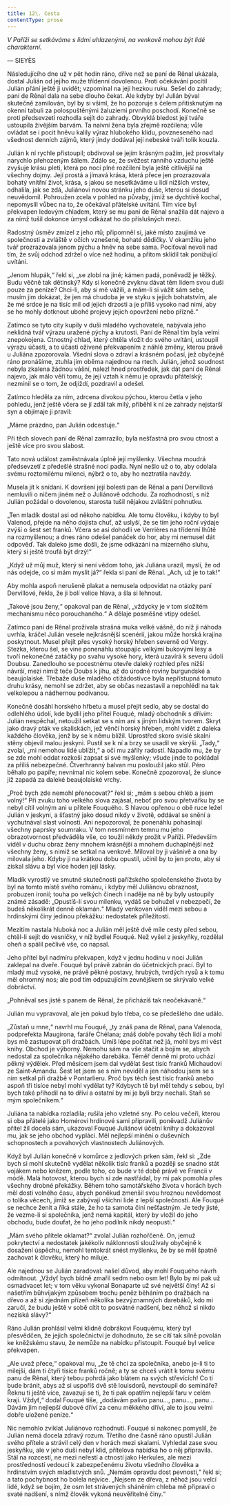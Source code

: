 ```yaml
---
title: 12\. Cesta
contentType: prose
---
```


_V Paříži se setkáváme s lidmi uhlazenými, na venkově mohou být lidé charakterní._

— SIEYÈS

Následujícího dne už v pět hodin ráno, dříve než se paní de Rênal ukázala, dostal Julián od jejího muže třídenní dovolenou. Proti očekávání pocítil Julián přání ještě ji uvidět; vzpomínal na její hezkou ruku. Sešel do zahrady; paní de Rênal dala na sebe dlouho čekat. Ale kdyby byl Julián býval skutečně zamilován, byl by si všiml, že ho pozoruje s čelem přitisknutým na okenní tabuli za polospuštěnými žaluziemi prvního poschodí. Konečně se proti předsevzetí rozhodla sejít do zahrady. Obvyklá bledost její tváře ustoupila živějším barvám. Ta naivní žena byla zřejmě rozčilena; vůle ovládat se i pocit hněvu kalily výraz hlubokého klidu, povzneseného nad všednost denních zájmů, který jindy dodával její nebeské tváři tolik kouzla.

Julián k ní rychle přistoupil; obdivoval se jejím krásným pažím, jež prosvítaly narychlo přehozeným šálem. Zdálo se, že svěžest ranního vzduchu ještě zvyšuje krásu pleti, která po noci plné rozčilení byla ještě citlivější na všechny dojmy. Její prostá a jímavá krása, která přece jen prozrazovala bohatý vnitřní život, krása, s jakou se nesetkáváme u lidí nižších vrstev, odhalila, jak se zdá, Juliánovi novou stránku jeho duše, kterou si dosud neuvědomil. Pohroužen zcela v pohled na půvaby, jimiž se dychtivě kochal, nepomyslil vůbec na to, že očekával přátelské uvítání. Tím více byl překvapen ledovým chladem, který se mu paní de Rênal snažila dát najevo a za nímž tušil dokonce úmysl odkázat ho do příslušných mezí.

Radostný úsměv zmizel z jeho rtů; připomněl si, jaké místo zaujímá ve společnosti a zvláště v očích vznešené, bohaté dědičky. V okamžiku jeho tvář prozrazovala jenom pýchu a hněv na sebe sama. Pociťoval nevoli nad tím, že svůj odchod zdržel o více než hodinu, a přitom sklidil tak ponižující uvítání.

„Jenom hlupák,“ řekl si, „se zlobí na jiné; kámen padá, poněvadž je těžký. Budu věčně tak dětinský? Kdy si konečně zvyknu dávat těm lidem svou duši pouze za peníze? Chci-li, aby si mě vážili, a mám-li si vážit sám sebe, musím jim dokázat, že jen má chudoba je ve styku s jejich bohatstvím, ale že mé srdce je na tisíc mil od jejich drzosti a je příliš vysoko nad nimi, aby se ho mohly dotknout ubohé projevy jejich opovržení nebo přízně.“

Zatímco se tyto city kupily v duši mladého vychovatele, nabývala jeho neklidná tvář výrazu uražené pýchy a krutosti. Paní de Rênal tím byla velmi znepokojena. Ctnostný chlad, který chtěla vložit do svého uvítání, ustoupil výrazu účasti, a to účasti oživené překvapením z náhlé změny, kterou právě u Juliána zpozorovala. Všední slova o zdraví a krásném počasí, jež obyčejně ráno pronášíme, ztuhla jim oběma najednou na rtech. Julián, jehož soudnost nebyla zkalena žádnou vášní, nalezl hned prostředek, jak dát paní de Rênal najevo, jak málo věří tomu, že její vztah k němu je opravdu přátelský; nezmínil se o tom, že odjíždí, pozdravil a odešel.

Zatímco hleděla za ním, zdrcena divokou pýchou, kterou četla v jeho pohledu, jenž ještě včera se jí zdál tak milý, přiběhl k ní ze zahrady nejstarší syn a objímaje ji pravil:

„Máme prázdno, pan Julián odcestuje.“

Při těch slovech paní de Rênal zamrazilo; byla nešťastná pro svou ctnost a ještě více pro svou slabost.

Tato nová událost zaměstnávala úplně její myšlenky. Všechna moudrá předsevzetí z předešlé strašné noci padla. Nyní nešlo už o to, aby odolala svému roztomilému milenci, nýbrž o to, aby ho neztratila navždy.

Musela jít k snídani. K dovršení její bolesti pan de Rênal a paní Dervillová nemluvili o ničem jiném než o Juliánově odchodu. Za rozhodností, s níž Julián požádal o dovolenou, starosta tušil nějakou zvláštní pohnutku.

„Ten mladík dostal asi od někoho nabídku. Ale tomu člověku, i kdyby to byl Valenod, přejde na něho dojista chuť, až uslyší, že se tím jeho roční výdaje zvýší o šest set franků. Včera se asi dohodli ve Verrières na třídenní lhůtě na rozmyšlenou; a dnes ráno odešel panáček do hor, aby mi nemusel dát odpověď. Tak daleko jsme došli, že jsme odkázáni na mizerného sluhu, který si ještě troufá být drzý!“

„Když už můj muž, který si není vědom toho, jak Juliána urazil, myslí, že od nás odejde, co si mám myslit já?“ řekla si paní de Rênal. „Ach, už je to tak!“

Aby mohla aspoň nerušeně plakat a nemusela odpovídat na otázky paní Dervillové, řekla, že ji bolí velice hlava, a šla si lehnout.

„Takové jsou ženy,“ opakoval pan de Rênal, „vždycky je v tom složitém mechanismu něco porouchaného.“ A dělaje posměšné vtipy odešel.

Zatímco paní de Rênal prožívala strašná muka velké vášně, do níž ji náhoda uvrhla, kráčel Julián vesele nejkrásnější scenérií, jakou může horská krajina poskytnout. Musel přejít přes vysoký horský hřeben severně od Vergy. Stezka, kterou šel, se vine ponenáhlu stoupajíc velkými bukovými lesy a tvoří nekonečné zatáčky po svahu vysoké hory, která uzavírá k severu údolí Doubsu. Zanedlouho se pocestnému otevře daleký rozhled přes nižší návrší, mezi nimiž teče Doubs k jihu, až do úrodné roviny burgundské a beaujolaiské. Třebaže duše mladého ctižádostivce byla nepřístupná tomuto druhu krásy, nemohl se zdržet, aby se občas nezastavil a nepohlédl na tak velkolepou a nádhernou podívanou.

Konečně dosáhl horského hřbetu a musel přejít sedlo, aby se dostal do odlehlého údolí, kde bydlil jeho přítel Fouqué, mladý obchodník s dřívím: Julián nespěchal, netoužil setkat se s ním ani s jiným lidským tvorem. Skryt jako dravý pták ve skaliskách, jež věnčí horský hřeben, mohl vidět z daleka každého člověka, jenž by se k němu blížil. Uprostřed skoro svislé skalní stěny objevil malou jeskyni. Pustil se k ní a brzy se usadil ve skrýši. „Tady,“ zvolal, „mi nemohou lidé ublížit,“ a oči mu zářily radostí. Napadlo mu, že by se zde mohl oddat rozkoši zapsat si své myšlenky; všude jinde to pokládal za příliš nebezpečné. Čtverhranný balvan mu posloužil jako stůl. Péro běhalo po papíře; nevnímal nic kolem sebe. Konečně zpozoroval, že slunce již zapadá za daleké beaujolaiské vrchy.

„Proč bych zde nemohl přenocovat?“ řekl si; „mám s sebou chléb a jsem volný!“ Při zvuku toho velkého slova zajásal, neboť pro svou přetvářku by se nebyl cítil volným ani u přítele Fouquého. S hlavou opřenou o obě ruce ležel Julián v jeskyni, a šťastný jako dosud nikdy v životě, oddával se snění a vychutnával slast volnosti. Ani nepozoroval, že ponenáhlu pohasínají všechny paprsky soumraku. V tom nesmírném temnu mu jeho obrazotvornost předváděla vše, co toužil někdy prožít v Paříži. Především viděl v duchu obraz ženy mnohem krásnější a mnohem duchaplnější než všechny ženy, s nimiž se setkal na venkově. Miloval by ji vášnivě a ona by milovala jeho. Kdyby ji na krátkou dobu opustil, učinil by to jen proto, aby si získal slávu a byl více hoden její lásky.

Mladík vyrostlý ve smutné skutečnosti pařížského společenského života by byl na tomto místě svého románu, i kdyby měl Juliánovu obraznost, probuzen ironií; touha po velkých činech i naděje na ně by byly ustoupily známé zásadě: „Opustíš-li svou milenku, vydáš se bohužel v nebezpečí, že budeš několikrát denně oklamán.“ Mladý venkovan viděl mezi sebou a hrdinskými činy jedinou překážku: nedostatek příležitosti.

Mezitím nastala hluboká noc a Julián měl ještě dvě míle cesty před sebou, chtěl-li sejít do vesničky, v níž bydlel Fouqué. Než vyšel z jeskyňky, rozdělal oheň a spálil pečlivě vše, co napsal.

Jeho přítel byl nadmíru překvapen, když v jednu hodinu v noci Julián zaklepal na dveře. Fouqué byl právě zabrán do účetnických prací. Byl to mladý muž vysoké, ne právě pěkné postavy, hrubých, tvrdých rysů a k tomu měl ohromný nos; ale pod tím odpuzujícím zevnějškem se skrývalo velké dobráctví.

„Pohněval ses jistě s panem de Rênal, že přicházíš tak neočekávaně.“

Julián mu vypravoval, ale jen pokud bylo třeba, co se předešlého dne událo.

„Zůstaň u mne,“ navrhl mu Fouqué, „ty znáš pana de Rênal, pana Valenoda, podprefekta Maugirona, faráře Chélana; znáš dobře povahy těch lidí a mohl bys mě zastupovat při dražbách. Umíš lépe počítat než já, mohl bys mi vést knihy. Obchod je výborný. Nemohu sám na vše stačit a bojím se, abych nedostal za společníka nějakého darebáka. Téměř denně mi proto uchází pěkný výdělek. Před měsícem jsem dal vydělat šest tisíc franků Michaudovi ze Saint-Amandu. Šest let jsem se s ním neviděl a jen náhodou jsem se s ním setkal při dražbě v Pontarlieru. Proč bys těch šest tisíc franků anebo aspoň tři tisíce nebyl mohl vydělat ty? Kdybych tě byl měl tehdy s sebou, byl bych také přihodil na to dříví a ostatní by mi je byli brzy nechali. Staň se mým společníkem.“

Juliána ta nabídka rozladila; rušila jeho vzletné sny. Po celou večeři, kterou si oba přátelé jako Homérovi hrdinové sami připravili, poněvadž Juliánův přítel žil docela sám, ukazoval Fouqué Juliánovi účetní knihy a dokazoval mu, jak se jeho obchod vyplácí. Měl nejlepší mínění o duševních schopnostech a povahových vlastnostech Juliánových.

Když byl Julián konečně v komůrce z jedlových prken sám, řekl si: „Zde bych si mohl skutečně vydělat několik tisíc franků a později se snadno stát vojákem nebo knězem, podle toho, co bude v té době právě ve Francii v módě. Malá hotovost, kterou bych si zde nastřádal, by mi pak pomohla přes všechny drobné překážky. Během toho samotářského života v horách bych měl dosti volného času, abych poněkud zmenšil svou hroznou nevědomost o tolika věcech, jimiž se zabývají všichni lidé z lepší společnosti. Ale Fouqué se nechce ženit a říká stále, že ho ta samota činí nešťastným. Je tedy jisté, že vezme-li si společníka, jenž nemá kapitál, který by vložil do jeho obchodu, bude doufat, že ho jeho podílník nikdy neopustí.“

„Mám svého přítele oklamat?“ zvolal Julián rozhořčeně. On, jemuž pokrytectví a nedostatek jakékoliv náklonnosti sloužívaly obyčejně k dosažení úspěchu, nemohl tentokrát snést myšlenku, že by se měl špatně zachovat k člověku, který ho miluje.

Ale najednou se Julián zaradoval: našel důvod, aby mohl Fouquého návrh odmítnout. „Vždyť bych bídně zmařil sedm nebo osm let! Bylo by mi pak už osmadvacet let; v tom věku vykonal Bonaparte už své největší činy! Až si našetřím bůhvíjakým způsobem trochu peněz běháním po dražbách na dřevo a až si zjednám přízeň několika bezvýznamných darebáků, kdo mi zaručí, že budu ještě v sobě cítit to posvátné nadšení, bez něhož si nikdo nezíská slávy?“

Ráno Julián prohlásil velmi klidně dobrákovi Fouquému, který byl přesvědčen, že jejich společnictví je dohodnuto, že se cítí tak silně povolán ke kněžskému stavu, že nemůže na nabídku přistoupit. Fouqué byl velice překvapen.

„Ale uvaž přece,“ opakoval mu, „že tě chci za společníka, anebo je-li ti to milejší, dám ti čtyři tisíce franků ročně; a ty se chceš vrátit k tomu svému panu de Rênal, který tebou pohrdá jako blátem na svých střevících! Co ti bude bránit, abys až si uspoříš dvě stě louisdorů, nevstoupil do semináře? Řeknu ti ještě více, zavazuji se ti, že ti pak opatřím nejlepší faru v celém kraji. Vždyť,“ dodal Fouqué tiše, „dodávám palivo panu…, panu…, panu… Dávám jim nejlepší dubové dříví za cenu měkkého dříví, ale to jsou velmi dobře uložené peníze.“

Nic nemohlo zviklat Juliánovo rozhodnutí. Fouqué si nakonec pomyslil, že Julián nemá docela zdravý rozum. Třetího dne časně ráno opustil Julián svého přítele a strávil celý den v horách mezi skalami. Vyhledal zase svou jeskyňku, ale v jeho duši nebyl klid, přítelova nabídka ho o něj připravila. Stál na rozcestí, ne mezi neřestí a ctností jako Herkules, ale mezi prostředností vedoucí k zabezpečenému životu všedního člověka a hrdinstvím svých mladistvých snů. „Nemám opravdu dost pevnosti,“ řekl si; a tato pochybnost ho bolela nejvíce. „Nejsem ze dřeva, z něhož jsou velcí lidé, když se bojím, že osm let strávených sháněním chleba mě připraví o svaté nadšení, s nímž člověk vykoná neuvěřitelné činy.“
